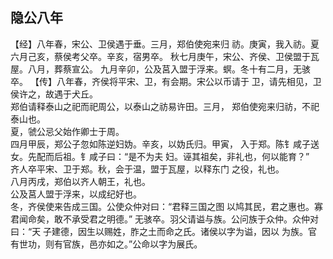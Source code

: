 ## 隐公八年

【经】八年春，宋公、卫侯遇于垂。三月，郑伯使宛来归
祊。庚寅，我入祊。夏六月己亥，蔡侯考父卒。辛亥，宿男卒。
秋七月庚午，宋公、齐侯、卫侯盟于瓦屋。八月，葬蔡宣公。
九月辛卯，公及莒入盟于浮来。螟。冬十有二月，无骇卒。
【传】八年春，齐侯将平宋、卫，有会期。宋公以币请于
卫，请先相见，卫侯许之，故遇于犬丘。  
郑伯请释泰山之祀而祀周公，以泰山之祊易许田。三月，
郑伯使宛来归祊，不祀泰山也。  
夏，虢公忌父始作卿士于周。  
四月甲辰，郑公子忽如陈逆妇妫。辛亥，以妫氏归。甲寅，
入于郑。陈钅咸子送女。先配而后祖。钅咸子曰：“是不为夫
妇。诬其祖矣，非礼也，何以能育？”  
齐人卒平宋、卫于郑。秋，会于温，盟于瓦屋，以释东门
之役，礼也。  
八月丙戌，郑伯以齐人朝王，礼也。  
公及莒人盟于浮来，以成纪好也。  
冬，齐侯使来告成三国。公使众仲对曰：“君释三国之图
以鸠其民，君之惠也。寡君闻命矣，敢不承受君之明德。”
无骇卒。羽父请谥与族。公问族于众仲。众仲对曰：“天
子建德，因生以赐姓，胙之土而命之氏。诸侯以字为谥，因以
为族。官有世功，则有官族，邑亦如之。”公命以字为展氏。


